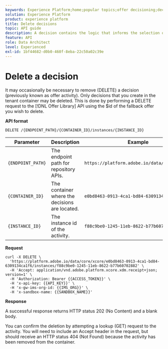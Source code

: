 ```yaml
---
keywords: Experience Platform;home;popular topics;offer decisioning;decisions;delete decisions
solution: Experience Platform
product: experience platform
title: Delete decisions
topic: API guide
description: A decision contains the logic that informs the selection of an offer.
feature: API
role: Data Architect
level: Experienced
exl-id: 1bf44682-d0b0-460f-8eba-22c50a02c39e
---
```

# Delete a decision

It may occasionally be necessary to remove (DELETE) a decision (previously known as offer activity). Only decisions that you create in the tenant container may be deleted. This is done by performing a DELETE request to the [!DNL Offer Library] API using the $id of the fallback offer you wish to delete.

**API format**

```http
DELETE /{ENDPOINT_PATH}/{CONTAINER_ID}/instances/{INSTANCE_ID}
```

| Parameter | Description | Example |
| --------- | ----------- | ------- |
| `{ENDPOINT_PATH}` | The endpoint path for repository APIs. | `https://platform.adobe.io/data/core/xcore/` |
| `{CONTAINER_ID}` | The container where the decisions are located. | `e0bd8463-0913-4ca1-bd84-6309134ca1f6` |
| `{INSTANCE_ID}` | The instance id of the activity. | `f88c9be0-1245-11eb-8622-b77b60702882` |

**Request**

```shell
curl -X DELETE \
  'https://platform.adobe.io/data/core/xcore/e0bd8463-0913-4ca1-bd84-6309134ca1f6/instances/f88c9be0-1245-11eb-8622-b77b60702882' \
  -H 'Accept: application/vnd.adobe.platform.xcore.xdm.receipt+json; version=1' \
  -H 'Authorization: Bearer {{ACCESS_TOKEN}}' \
  -H 'x-api-key: {{API_KEY}}' \
  -H 'x-gw-ims-org-id: {{IMS_ORG}}' \
  -H 'x-sandbox-name: {{SANDBOX_NAME}}'
```

**Response**

A successful response returns HTTP status 202 (No Content) and a blank body.

You can confirm the deletion by attempting a lookup (GET) request to the activity. You will need to include an Accept header in the request, but should receive an HTTP status 404 (Not Found) because the activity has been removed from the container.
